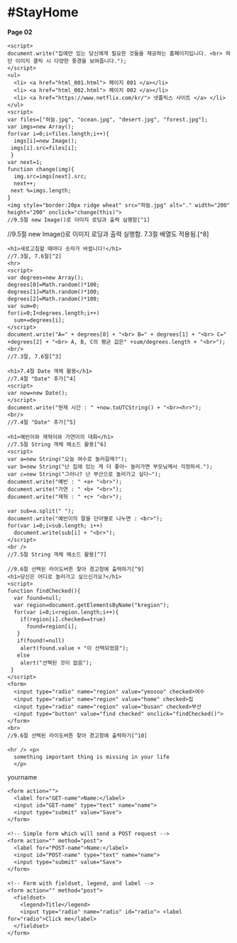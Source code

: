 <html lang="en" dir="ltr">

<head>
  <meta charset="utf-8">
  <title>REPLUS TEST SITE</title>
</head>

<body>

  <h1>#StayHome</h1>
  <p><strong>Page 02</strong></p>

    <script>
    document.write("집에만 있는 당신에게 필요한 것들을 제공하는 홈페이지입니다. <br> 하단 이미지 클릭 시 다양한 풍경을 보여줍니다.");
    </script>
    <ul>
      <li> <a href="html_001.html"> 페이지 001 </a></li>
      <li> <a href="html_002.html"> 페이지 002 </a></li>
      <li> <a href="https://www.netflix.com/kr/"> 넷플릭스 사이트 </a> </li>
    </ul>
    <script>
    var files=["하늘.jpg", "ocean.jpg", "desert.jpg", "forest.jpg"];
    var imgs=new Array();
    for(var i=0;i<files.length;i++){
      imgs[i]=new Image();
     imgs[i].src=files[i];
     }
    var next=1;
    function change(img){
      img.src=imgs[next].src;
      next++;
     next %=imgs.length;
    }
    <img style="border:20px ridge wheat" src="하늘.jpg" alt="." width="200" height="200" onclick="change(this)">
    //9.5절 new Image()로 이미지 로딩과 출력 실행함[^1]
   </script>
    //9.5절 new Image()로 이미지 로딩과 출력 실행함. 7.3절 배열도 적용됨.[^8]
   <br>
   
    <h1>새로고침할 때마다 숫자가 바뀝니다!</h1>
    //7.3절, 7.6절[^2]
    <hr>
    <script>
    var degrees=new Array();
    degrees[0]=Math.random()*100;
    degrees[1]=Math.random()*100;
    degrees[2]=Math.random()*100;
    var sum=0;
    for(i=0;I<degrees.length;i++)
      sum+=degrees[i];
    </script>
    document.write("A=" + degrees[0] + "<br> B=" + degrees[1] + "<br> C=" +degrees[2] + "<br> A, B, C의 평균 값은" +sum/degrees.length + "<br>"); 
    <br/>
    //7.3절, 7.6절[^3]
    
    <h1>7.4절 Date 객체 활용</h1>
    //7.4절 "Date" 추가[^4]
    <script>
    var now=new Date();
    </script>
    document.write("현재 시간 : " +now.toUTCString() + "<br><hr>");
    <br/>
    //7.4절 "Date" 추가[^5]

    <h1>예빈이와 재혁이와 가연이의 대화</h1>
    //7.5절 String 객체 메소드 활용[^6]
    <script>
    var a=new String("오늘 여수로 놀러갈래?");
    var b=new String("난 집에 있는 게 더 좋아~ 놀러가면 부모님께서 걱정하셔.");
    var c=new String("그러니? 난 부산으로 놀러가고 싶다~");
    document.write("예빈 : " +a+ "<br>");
    document.write("가연 : " +b+ "<br>");
    document.write("재혁 : " +c+ "<br>");
    
    var sub=a.split(" ");
    document.write("예빈이의 말을 단어별로 나누면 : <br>");
    for(var i=0;i<sub.length; i++)
      document.write(sub[i] + "<br>");
    </script>
    <br />
    //7.5절 String 객체 메소드 활용[^7]
    
    //9.6절 선택된 라이도버튼 찾아 경고창에 출력하기[^9]
    <h1>당신은 어디로 놀러가고 싶으신가요?</h1>
    <script>
    function findChecked(){
      var found=null;
      var region=document.getElementsByName("kregion");
      for(var i=0;i<region.length;i++){
        if(region[i].checked==true)
          found=region[i];
       }
       if(found!=null)
        alert(found.value + "이 선택되었음");
       else
        alert("선택된 것이 없음");
     }
    </script>
    <form>
      <input type="radio" name="region" value="yeosoo" checked>여수
      <input type="radio" name="region" value="home" checked>집
      <input type="radio" name="region" value="busan" checked>부산 
      <input type="button" value="find checked" onclick="findChecked()">
    </form>
    <br>
    //9.6절 선택된 라이도버튼 찾아 경고창에 출력하기[^10]
    
    <hr /> <p>
      something important thing is missing in your life
      </p>

  <form class="" action="index.html" method="post">
    <label>yourname</label>

  </form>

    <form action="">
      <label for="GET-name">Name:</label>
      <input id="GET-name" type="text" name="name">
      <input type="submit" value="Save">
    </form>

    <!-- Simple form which will send a POST request -->
    <form action="" method="post">
      <label for="POST-name">Name:</label>
      <input id="POST-name" type="text" name="name">
      <input type="submit" value="Save">
    </form>

    <!-- Form with fieldset, legend, and label -->
    <form action="" method="post">
      <fieldset>
        <legend>Title</legend>
        <input type="radio" name="radio" id="radio"> <label for="radio">Click me</label>
      </fieldset>
    </form>





  </body>

  </html>
